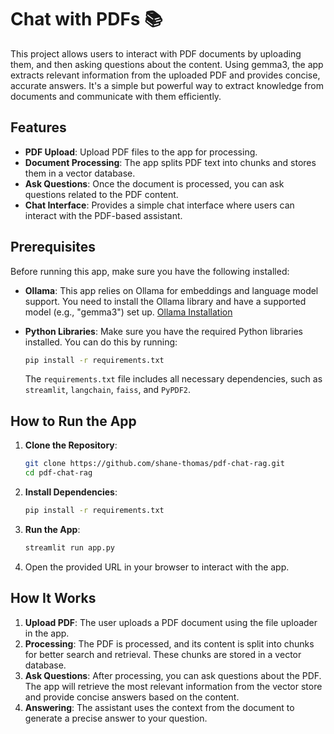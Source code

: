 # Chat with PDFs 📚

This project allows users to interact with PDF documents by uploading them, and then asking questions about the content. Using gemma3, the app extracts relevant information from the uploaded PDF and provides concise, accurate answers. It's a simple but powerful way to extract knowledge from documents and communicate with them efficiently.

## Features

- **PDF Upload**: Upload PDF files to the app for processing.
- **Document Processing**: The app splits PDF text into chunks and stores them in a vector database.
- **Ask Questions**: Once the document is processed, you can ask questions related to the PDF content.
- **Chat Interface**: Provides a simple chat interface where users can interact with the PDF-based assistant.

## Prerequisites

Before running this app, make sure you have the following installed:

- **Ollama**: This app relies on Ollama for embeddings and language model support. You need to install the Ollama library and have a supported model (e.g., "gemma3") set up. [Ollama Installation](https://ollama.com/)
- **Python Libraries**: Make sure you have the required Python libraries installed. You can do this by running:

    ```bash
    pip install -r requirements.txt
    ```

    The `requirements.txt` file includes all necessary dependencies, such as `streamlit`, `langchain`, `faiss`, and `PyPDF2`.

## How to Run the App

1. **Clone the Repository**:

    ```bash
    git clone https://github.com/shane-thomas/pdf-chat-rag.git
    cd pdf-chat-rag
    ```

2. **Install Dependencies**:

    ```bash
    pip install -r requirements.txt
    ```

3. **Run the App**:

    ```bash
    streamlit run app.py
    ```

4. Open the provided URL in your browser to interact with the app.

## How It Works

1. **Upload PDF**: The user uploads a PDF document using the file uploader in the app.
2. **Processing**: The PDF is processed, and its content is split into chunks for better search and retrieval. These chunks are stored in a vector database.
3. **Ask Questions**: After processing, you can ask questions about the PDF. The app will retrieve the most relevant information from the vector store and provide concise answers based on the content.
4. **Answering**: The assistant uses the context from the document to generate a precise answer to your question.